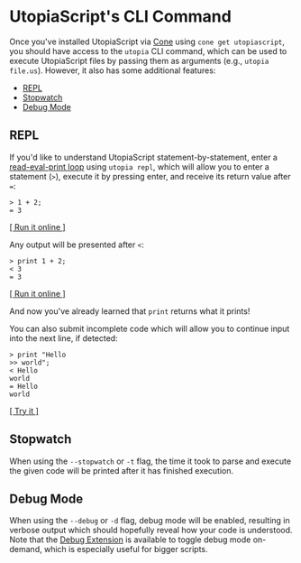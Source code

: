 # UtopiaScript's CLI Command

Once you've installed UtopiaScript via [Cone](https://getcone.org/) using `cone get utopiascript`, you should have access to the `utopia` CLI command, which can be used to execute UtopiaScript files by passing them as arguments (e.g., `utopia file.us`). However, it also has some additional features:

- [REPL](#repl)
- [Stopwatch](#stopwatch)
- [Debug Mode](#debug-mode)

## REPL

If you'd like to understand UtopiaScript statement-by-statement, enter a [read-eval-print loop](https://en.wikipedia.org/wiki/Read%E2%80%93eval%E2%80%93print_loop) using `utopia repl`, which will allow you to enter a statement (`>`), execute it by pressing enter, and receive its return value after `=`:

    > 1 + 2;
    = 3

[[ Run it online ]](https://utopia.sh/repl#1%20%2B%202%3B)

Any output will be presented after `<`:

    > print 1 + 2;
    < 3
    = 3

[[ Run it online ]](https://utopia.sh/repl#print%201%20%2B%202%3B)

And now you've already learned that `print` returns what it prints!

You can also submit incomplete code which will allow you to continue input into the next line, if detected:

    > print "Hello
    >> world";
    < Hello
    world
    = Hello
    world

[[ Try it ]](https://utopia.sh/repl)

## Stopwatch

When using the `--stopwatch` or `-t` flag, the time it took to parse and execute the given code will be printed after it has finished execution.

## Debug Mode

When using the `--debug` or `-d` flag, debug mode will be enabled, resulting in verbose output which should hopefully reveal how your code is understood.
Note that the [Debug Extension](extensions.md#debug) is available to toggle debug mode on-demand, which is especially useful for bigger scripts.
